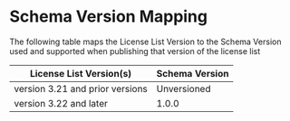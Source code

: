 # Schema Version Mapping

The following table maps the License List Version to the Schema Version used and supported when publishing that version of the license list

|License List Version(s)|Schema Version|
|--|--|
| version 3.21 and prior versions | Unversioned |
| version 3.22 and later | 1.0.0 |